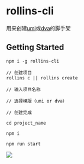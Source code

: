 # rollins-cli

用来创建[umi](https://umijs.org/zh/)或[dva](https://dvajs.com/)的脚手架

## Getting Started

```node
npm i -g rollins-cli

// 创建项目
rollins c || rollins create

// 输入项目名称

// 选择模版（umi or dva）

// 创建完成

cd project_name

npm i

npm run start
```

![](http://g.recordit.co/6n9bFBsI37.gif)